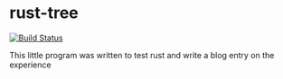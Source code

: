 # rust-tree

[![Build Status](https://travis-ci.com/benoitpas/rust-tree.svg?branch=main)](https://travis-ci.com/benoitpas/rust-tree)

This little program was written to test rust and write a blog entry on the experience
